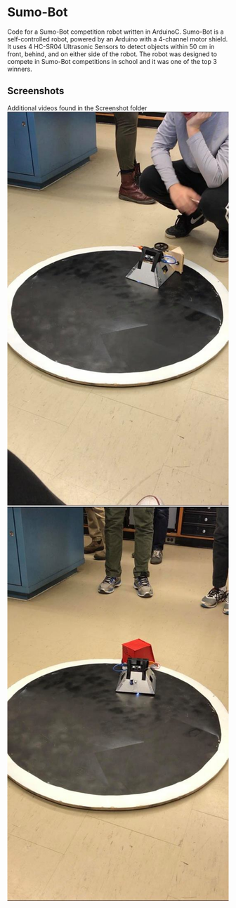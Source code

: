 # Sumo-Bot
Code for a Sumo-Bot competition robot written in ArduinoC. Sumo-Bot is a self-controlled robot, powered by an Arduino with a 4-channel motor shield. It uses 4 HC-SR04 Ultrasonic Sensors to detect objects within 50 cm in front, behind, and on either side of the robot. The robot was designed to compete in Sumo-Bot competitions in school and it was one of the top 3 winners.

## Screenshots
Additional videos found in the Screenshot folder
![Screenshot](Screenshots/Champ.jpg "Screenshot")
![Screenshot](Screenshots/RedBot.jpg "Screenshot")